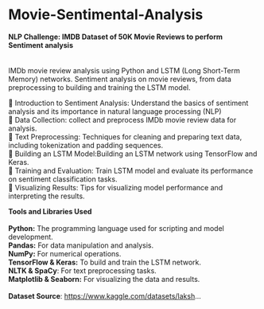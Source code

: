 # Movie-Sentimental-Analysis
**NLP Challenge: IMDB Dataset of 50K Movie Reviews to perform Sentiment analysis**<br><br>
<br>
IMDb movie review analysis using Python and LSTM (Long Short-Term Memory) networks. Sentiment analysis on movie reviews, from data preprocessing to building and training the LSTM model.

🔹 Introduction to Sentiment Analysis: Understand the basics of sentiment analysis and its importance in natural language processing (NLP)<br>
🔹 Data Collection: collect and preprocess IMDb movie review data for analysis.<br>
🔹 Text Preprocessing: Techniques for cleaning and preparing text data, including tokenization and padding sequences.<br>
🔹 Building an LSTM Model:Building an LSTM network using TensorFlow and Keras.<br>
🔹 Training and Evaluation: Train LSTM model and evaluate its performance on sentiment classification tasks.<br>
🔹 Visualizing Results: Tips for visualizing model performance and interpreting the results.

**Tools and Libraries Used**<br> <br> 
**Python:** The programming language used for scripting and model development.<br>
**Pandas:** For data manipulation and analysis.<br>
**NumPy:** For numerical operations.<br>
**TensorFlow & Keras:** To build and train the LSTM network.<br>
**NLTK & SpaCy**: For text preprocessing tasks.<br>
**Matplotlib & Seaborn:** For visualizing the data and results.
<br>
<br>
**Dataset Source**: https://www.kaggle.com/datasets/laksh...

<br><br><br>

